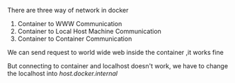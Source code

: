 There are three way of network in docker
1. Container to WWW Communication
2. Container to Local Host Machine Communication
3. Container to Container Communication


We can send request to world wide web inside the container ,it works fine

But connecting to container and localhost doesn't work, we have to change the localhost into *host.docker.internal*